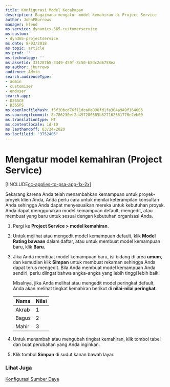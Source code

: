 ```yaml
---
title: Konfigurasi Model Kecakapan
description: Bagaimana mengatur model kemahiran di Project Service
author: JohnPBurrows
manager: kfend
ms.service: dynamics-365-customerservice
ms.custom:
- dyn365-projectservice
ms.date: 8/03/2018
ms.topic: article
ms.prod: ''
ms.technology: ''
ms.assetid: 331287b5-3349-459f-8c50-b8dc2d6758ea
ms.author: jburrows
audience: Admin
search.audienceType:
- admin
- customizer
- enduser
search.app:
- D365CE
- D365PS
ms.openlocfilehash: f5f20bcd76f11dca0e098fd1fa304a949f164605
ms.sourcegitcommit: 8c786230ef2a497280885b827162561776e2eb00
ms.translationtype: HT
ms.contentlocale: id-ID
ms.lasthandoff: 03/24/2020
ms.locfileid: "3752405"
---
```

# <a name="set-up-proficiency-models-project-service"></a>Mengatur model kemahiran (Project Service)

[!INCLUDE[cc-applies-to-psa-app-1x-2x](../includes/cc-applies-to-psa-app-1x-2x.md)]

Sekarang karena Anda telah menambahkan kemampuan untuk proyek-proyek klien Anda, Anda perlu cara untuk menilai keterampilan konsultan Anda sehingga Anda dapat menyesuaikan mereka untuk kebutuhan proyek. Anda dapat menggunakan model kemampuan default, mengedit, atau membuat yang baru untuk sesuai dengan kebutuhan organisasi Anda.  
  
1.  Pergi ke **Project Service > model kemahiran**.  
  
2.  Untuk melihat atau mengedit model kemampuan default, klik **Model Rating bawaan** dalam daftar, atau untuk membuat model kemampuan baru, klik **Baru**.  
  
3.  Jika Anda membuat model kemampuan baru, isi bidang di area **umum**, dan kemudian klik **Simpan** untuk membuat rekaman sehingga Anda dapat terus mengedit. Bila Anda membuat model kemampuan Anda sendiri, perlu diingat bahwa angka-angka yang lebih tinggi lebih baik.  
  
     Misalnya, jika Anda melihat atau mengedit model peringkat default, Anda akan melihat tingkat kemahiran berikut di **nilai-nilai peringkat**.  
  
    |Nama|Nilai|  
    |----------|-----------|  
    |Akrab|1|  
    |Bagus|2|  
    |Mahir|3|  
  
4.  Untuk menambah atau mengubah tingkat kemahiran, klik tombol tabel dan buat perubahan yang Anda inginkan.  
  
5.  Klik tombol **Simpan** di sudut kanan bawah layar.  
  
### <a name="see-also"></a>Lihat Juga  
 [Konfigurasi Sumber Daya](../project-service/set-up-resources.md)
